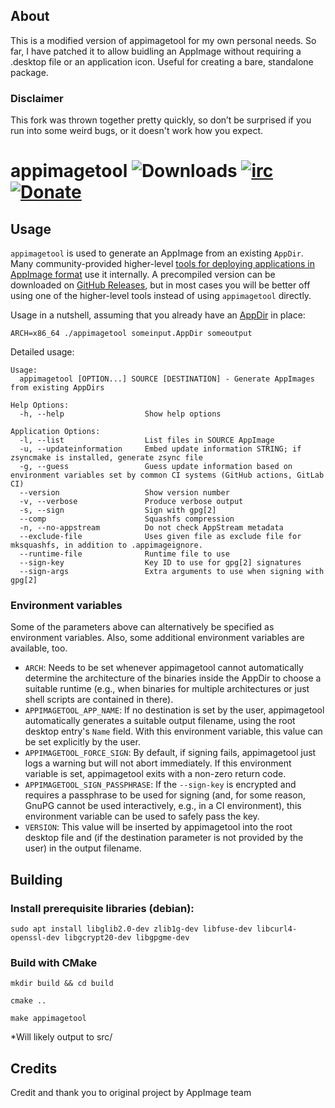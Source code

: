 ## About
This is a modified version of appimagetool for my own personal needs.
So far, I have patched it to allow buidling an AppImage without requiring a .desktop file or an application icon.
Useful for creating a bare, standalone package.

### Disclaimer
This fork was thrown together pretty quickly, so don’t be surprised if you run into some weird bugs, or it doesn't work how you expect.

# appimagetool ![Downloads](https://img.shields.io/github/downloads/AppImage/appimagetool/total.svg) [![irc](https://img.shields.io/badge/IRC-%23AppImage%20on%20libera.chat-blue.svg)](https://web.libera.chat/#AppImage) [![Donate](https://img.shields.io/badge/Donate-PayPal-green.svg)](https://www.paypal.com/cgi-bin/webscr?cmd=_s-xclick&hosted_button_id=ZT9CL8M5TJU72)

## Usage

`appimagetool` is used to generate an AppImage from an existing `AppDir`. Many community-provided higher-level [tools for deploying applications in AppImage format](https://github.com/AppImageCommunity/awesome-appimage/blob/main/README.md#appimage-developer-tools) use it internally. A precompiled version can be downloaded on [GitHub Releases](../..//releases), but in most cases you will be better off using one of the higher-level tools instead of using `appimagetool` directly.

Usage in a nutshell, assuming that you already have an [AppDir](https://github.com/AppImage/AppImageSpec/blob/master/draft.md#appdir) in place:

```
ARCH=x86_64 ./appimagetool someinput.AppDir someoutput
```

Detailed usage:
```
Usage:
  appimagetool [OPTION...] SOURCE [DESTINATION] - Generate AppImages from existing AppDirs

Help Options:
  -h, --help                  Show help options

Application Options:
  -l, --list                  List files in SOURCE AppImage
  -u, --updateinformation     Embed update information STRING; if zsyncmake is installed, generate zsync file
  -g, --guess                 Guess update information based on environment variables set by common CI systems (GitHub actions, GitLab CI)
  --version                   Show version number
  -v, --verbose               Produce verbose output
  -s, --sign                  Sign with gpg[2]
  --comp                      Squashfs compression
  -n, --no-appstream          Do not check AppStream metadata
  --exclude-file              Uses given file as exclude file for mksquashfs, in addition to .appimageignore.
  --runtime-file              Runtime file to use
  --sign-key                  Key ID to use for gpg[2] signatures
  --sign-args                 Extra arguments to use when signing with gpg[2]
```

### Environment variables

Some of the parameters above can alternatively be specified as environment variables. Also, some additional environment variables are available, too.

- `ARCH`: Needs to be set whenever appimagetool cannot automatically determine the architecture of the binaries inside the AppDir to choose a suitable runtime (e.g., when binaries for multiple architectures or just shell scripts are contained in there).
- `APPIMAGETOOL_APP_NAME`: If no destination is set by the user, appimagetool automatically generates a suitable output filename, using the root desktop entry's `Name` field. With this environment variable, this value can be set explicitly by the user.
- `APPIMAGETOOL_FORCE_SIGN`: By default, if signing fails, appimagetool just logs a warning but will not abort immediately. If this environment variable is set, appimagetool exits with a non-zero return code.
- `APPIMAGETOOL_SIGN_PASSPHRASE`: If the `--sign-key` is encrypted and requires a passphrase to be used for signing (and, for some reason, GnuPG cannot be used interactively, e.g., in a CI environment), this environment variable can be used to safely pass the key.
- `VERSION`: This value will be inserted by appimagetool into the root desktop file and (if the destination parameter is not provided by the user) in the output filename.

## Building

### Install prerequisite libraries (debian):
```
sudo apt install libglib2.0-dev zlib1g-dev libfuse-dev libcurl4-openssl-dev libgcrypt20-dev libgpgme-dev
```
### Build with CMake
```
mkdir build && cd build
```
```
cmake ..
```
```
make appimagetool
```
*Will likely output to src/
## Credits
Credit and thank you to original project by AppImage team
